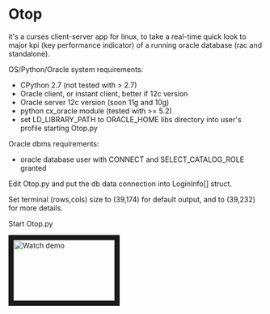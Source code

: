 # Otop
it's a curses client-server app for linux, to take a real-time quick look to major kpi (key performance indicator) of a running oracle database (rac and standalone).

OS/Python/Oracle system requirements: 
- CPython 2.7 (not tested with > 2.7)
- Oracle client,  or instant client, better if 12c version
- Oracle server 12c version (soon 11g and 10g)
- python cx_oracle module (tested with >= 5.2)
- set LD_LIBRARY_PATH to ORACLE_HOME libs directory  into user's profile starting Otop.py

Oracle dbms requirements:
- oracle database user with CONNECT and SELECT_CATALOG_ROLE granted

Edit Otop.py  and put the db data connection into LoginInfo[] struct.

Set terminal (rows,cols) size to (39,174) for default output, and to (39,232) for  more details.

Start Otop.py

<a href="http://www.youtube.com/watch?feature=player_embedded&v=FzfSzVO7JHo" target="_blank"><img src="http://img.youtube.com/vi/FzfSzVO7JHo/0.jpg" 
alt="Watch demo" width="200" height="120" border="10" /></a>
